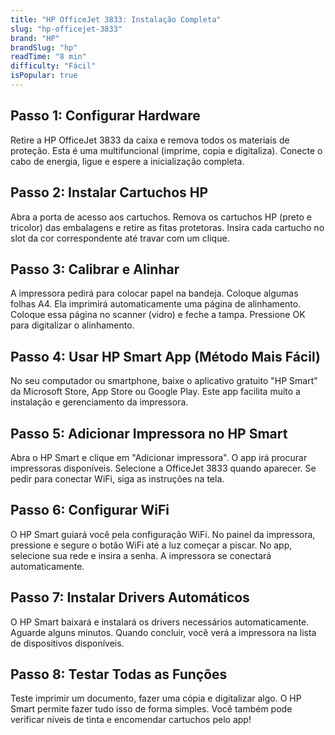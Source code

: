 ```yaml
---
title: "HP OfficeJet 3833: Instalação Completa"
slug: "hp-officejet-3833"
brand: "HP"
brandSlug: "hp"
readTime: "8 min"
difficulty: "Fácil"
isPopular: true
---
```


## Passo 1: Configurar Hardware

Retire a HP OfficeJet 3833 da caixa e remova todos os materiais de proteção. Esta é uma multifuncional (imprime, copia e digitaliza). Conecte o cabo de energia, ligue e espere a inicialização completa.

## Passo 2: Instalar Cartuchos HP

Abra a porta de acesso aos cartuchos. Remova os cartuchos HP (preto e tricolor) das embalagens e retire as fitas protetoras. Insira cada cartucho no slot da cor correspondente até travar com um clique.

## Passo 3: Calibrar e Alinhar

A impressora pedirá para colocar papel na bandeja. Coloque algumas folhas A4. Ela imprimirá automaticamente uma página de alinhamento. Coloque essa página no scanner (vidro) e feche a tampa. Pressione OK para digitalizar o alinhamento.

## Passo 4: Usar HP Smart App (Método Mais Fácil)

No seu computador ou smartphone, baixe o aplicativo gratuito "HP Smart" da Microsoft Store, App Store ou Google Play. Este app facilita muito a instalação e gerenciamento da impressora.

## Passo 5: Adicionar Impressora no HP Smart

Abra o HP Smart e clique em "Adicionar impressora". O app irá procurar impressoras disponíveis. Selecione a OfficeJet 3833 quando aparecer. Se pedir para conectar WiFi, siga as instruções na tela.

## Passo 6: Configurar WiFi

O HP Smart guiará você pela configuração WiFi. No painel da impressora, pressione e segure o botão WiFi até a luz começar a piscar. No app, selecione sua rede e insira a senha. A impressora se conectará automaticamente.

## Passo 7: Instalar Drivers Automáticos

O HP Smart baixará e instalará os drivers necessários automaticamente. Aguarde alguns minutos. Quando concluir, você verá a impressora na lista de dispositivos disponíveis.

## Passo 8: Testar Todas as Funções

Teste imprimir um documento, fazer uma cópia e digitalizar algo. O HP Smart permite fazer tudo isso de forma simples. Você também pode verificar níveis de tinta e encomendar cartuchos pelo app!
